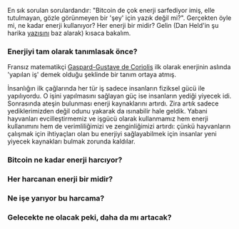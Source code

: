 En sık sorulan sorulardandır: "Bitcoin de çok enerji sarfediyor imiş, elle tutulmayan, gözle görünmeyen bir 'şey' için yazık değil mi?". Gerçekten öyle mi, ne kadar enerji kullanıyor? Her enerji bir midir? Gelin (Dan Held'in şu harika [yazısını](https://blog.picks.co/pow-is-efficient-aa3d442754d3) baz alarak) kısaca bakalım. 


### Enerjiyi tam olarak tanımlasak önce?

Fransız matematikçi [Gaspard-Gustave de Coriolis](https://en.0wikipedia.org/wiki/Gaspard-Gustave_de_Coriolis) ilk olarak enerjinin aslında 'yapılan iş' demek olduğu şeklinde bir tanım ortaya atmış. 

İnsanlığın ilk çağlarında her tür iş sadece insanların fiziksel gücü ile yapılıyordu. O işini yapılmasını sağlayan güç ise insanların yediği yiyecek idi. Sonrasında ateşin bulunması enerji kaynaklarını artırdı. Zira artık sadece yediklerimizden değil odunu yakarak da ısınabilir hale geldik. Yabani hayvanları evcilleştirmemiz ve işgücü olarak kullanmamız hem enerji kullanımını hem de verimliliğimizi ve zenginliğimizi artırdı: çünkü hayvanların çalışmak için ihtiyaçları olan bu enerjiyi sağlayabilmek için insanlar yeni yiyecek kaynakları bulmak zorunda kaldılar. 




### Bitcoin ne kadar enerji harcıyor?


### Her harcanan enerji bir midir?


### Ne işe yarıyor bu harcama?


### Gelecekte ne olacak peki, daha da mı artacak?


